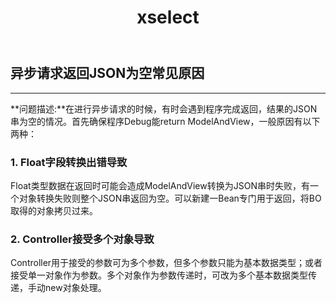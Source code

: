 ﻿---
layout: post
title: xselect
categories:
- javascript
tags:
- javascript
- json
- spring
---

## 异步请求返回JSON为空常见原因
***
**问题描述:**在进行异步请求的时候，有时会遇到程序完成返回，结果的JSON串为空的情况。首先确保程序Debug能return ModelAndView，一般原因有以下两种：
### 1. Float字段转换出错导致
 Float类型数据在返回时可能会造成ModelAndView转换为JSON串时失败，有一个对象转换失败则整个JSON串返回为空。可以新建一Bean专门用于返回，将BO取得的对象拷贝过来。
 
### 2.  Controller接受多个对象导致
Controller用于接受的参数可为多个参数，但多个参数只能为基本数据类型；或者接受单一对象作为参数。多个对象作为参数传递时，可改为多个基本数据类型传递，手动new对象处理。
